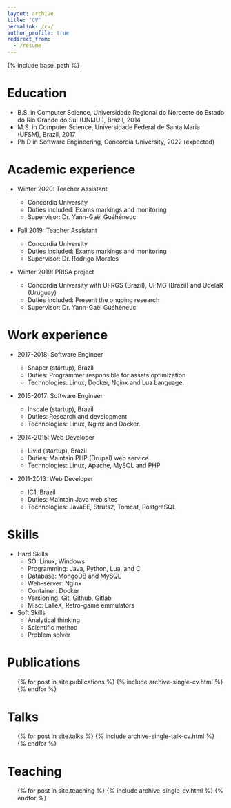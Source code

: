```yaml
---
layout: archive
title: "CV"
permalink: /cv/
author_profile: true
redirect_from:
  - /resume
---
```


{% include base_path %}

Education
======
* B.S. in Computer Science, Universidade Regional do Noroeste do Estado do Rio Grande do Sul (UNIJUI), Brazil, 2014
* M.S. in Computer Science, Universidade Federal de Santa Maria (UFSM), Brazil, 2017
* Ph.D in Software Engineering, Concordia University, 2022 (expected)

Academic experience
======
* Winter 2020: Teacher Assistant
  * Concordia University
  * Duties included: Exams markings and monitoring
  * Supervisor: Dr. Yann-Gaël Guéhéneuc

* Fall 2019: Teacher Assistant
  * Concordia University
  * Duties included: Exams markings and monitoring
  * Supervisor: Dr. Rodrigo Morales

* Winter 2019: PRISA project
  * Concordia University with UFRGS (Brazil), UFMG (Brazil) and UdelaR (Uruguay)
  * Duties included: Present the ongoing research
  * Supervisor: Dr. Yann-Gaël Guéhéneuc

Work experience
======
* 2017-2018: Software Engineer
  * Snaper (startup), Brazil
  * Duties: Programmer responsible for assets optimization
  * Technologies: Linux, Docker, Nginx and Lua Language.

* 2015-2017: Software Engineer
  * Inscale (startup), Brazil
  * Duties: Research and development
  * Technologies: Linux, Nginx and Docker.

* 2014-2015: Web Developer
  * Livid (startup), Brazil
  * Duties: Maintain PHP (Drupal) web service
  * Technologies: Linux, Apache, MySQL and PHP

* 2011-2013: Web Developer
  * IC1, Brazil
  * Duties: Maintain Java web sites
  * Technologies: JavaEE, Struts2, Tomcat, PostgreSQL

Skills
======
* Hard Skills
  * SO: Linux, Windows
  * Programming: Java, Python, Lua, and C
  * Database: MongoDB and MySQL
  * Web-server: Nginx
  * Container: Docker
  * Versioning: Git, Github, Gitlab
  * Misc: LaTeX, Retro-game emmulators
* Soft Skills
  * Analytical thinking
  * Scientific method
  * Problem solver


Publications
======
  <ul>{% for post in site.publications %}
    {% include archive-single-cv.html %}
  {% endfor %}</ul>

Talks
======
  <ul>{% for post in site.talks %}
    {% include archive-single-talk-cv.html %}
  {% endfor %}</ul>

Teaching
======
  <ul>{% for post in site.teaching %}
    {% include archive-single-cv.html %}
  {% endfor %}</ul>

<!-- Service and leadership
======
* Currently signed in to 43 different slack teams -->
